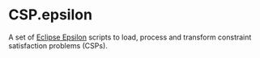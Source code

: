 # CSP.epsilon

A set of [Eclipse Epsilon](http://www.eclipse.org/epsilon/) scripts to load, process and transform constraint satisfaction problems (CSPs).